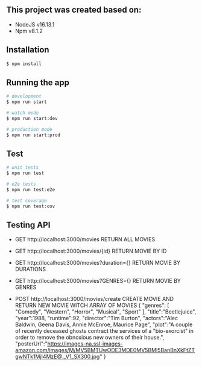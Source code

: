## This project was created based on:

- NodeJS v16.13.1
- Npm v8.1.2


## Installation

```bash
$ npm install
```

## Running the app

```bash
# development
$ npm run start

# watch mode
$ npm run start:dev

# production mode
$ npm run start:prod
```

## Test

```bash
# unit tests
$ npm run test

# e2e tests
$ npm run test:e2e

# test coverage
$ npm run test:cov
```

## Testing API
- GET http://localhost:3000/movies RETURN ALL MOVIES
- GET http://localhost:3000/movies/{id} RETURN MOVIE BY ID
- GET http://localhost:3000/movies?duration={} RETURN MOVIE BY DURATIONS
- GET http://localhost:3000/movies?GENRES={} RETURN MOVIE BY GENRES

- POST http://localhost:3000/movies/create CREATE MOVIE AND RETURN NEW MOVIE WITCH ARRAY OF MOVIES
{
    "genres": [
      "Comedy",
      "Western",
      "Horror",
      "Musical",
      "Sport"
  ],
   "title":"Beetlejuice",
   "year":1988,
   "runtime":92,
   "director":"Tim Burton",
   "actors":"Alec Baldwin, Geena Davis, Annie McEnroe, Maurice Page",
   "plot":"A couple of recently deceased ghosts contract the services of a \"bio-exorcist\" in order to remove the obnoxious new owners of their house.",
   "posterUrl":"https://images-na.ssl-images-amazon.com/images/M/MV5BMTUwODE3MDE0MV5BMl5BanBnXkFtZTgwNTk1MjI4MzE@._V1_SX300.jpg"
}
